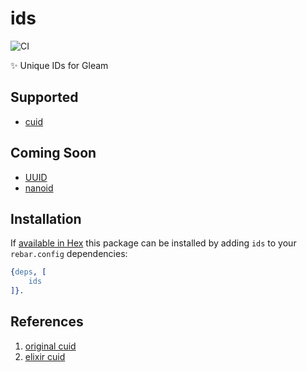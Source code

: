# ids

![CI](https://github.com/lrosa007/ids/workflows/test/badge.svg?branch=main)

✨ Unique IDs for Gleam

## Supported

- [cuid](https://github.com/ericelliott/cuid)

## Coming Soon

- [UUID](https://en.wikipedia.org/wiki/Universally_unique_identifier)
- [nanoid](https://github.com/ai/nanoid)

## Installation

If [available in Hex](https://www.rebar3.org/docs/dependencies#section-declaring-dependencies)
this package can be installed by adding `ids` to your `rebar.config` dependencies:

```erlang
{deps, [
    ids
]}.
```

## References

1. [original cuid](https://en.wikipedia.org/wiki/Universally_unique_identifier)
2. [elixir cuid](https://github.com/duailibe/cuid)

